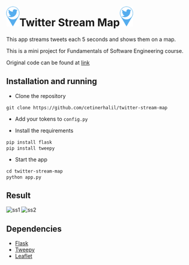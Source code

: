# <img src="./static/twitter_loc.png" width="35px" height="auto">Twitter Stream Map<img src="./static/twitter_loc.png" width="35px" height="auto">

This app streams tweets each 5 seconds and shows them on a map.

This is a mini project for Fundamentals of Software Engineering course.

Original code can be found at [link](https://github.com/cetinerhalil/twitter-stream-map)

## Installation and running
* Clone the repository
```
git clone https://github.com/cetinerhalil/twitter-stream-map
```
* Add your tokens to ```config.py```

* Install the requirements
```
pip install flask
pip install tweepy
```
* Start the app
```
cd twitter-stream-map
python app.py
```

## Result

![ss1](https://github.com/bounswe/bounswe2018group10/blob/develop/twitter-api/twitter-stream-map/screen_shots/ss_1.png)
![ss2](https://github.com/bounswe/bounswe2018group10/blob/develop/twitter-api/twitter-stream-map/screen_shots/ss_2.png)

## Dependencies
* [Flask](http://flask.pocoo.org)
* [Tweepy](http://www.tweepy.org)
* [Leaflet](http://leafletjs.com)

